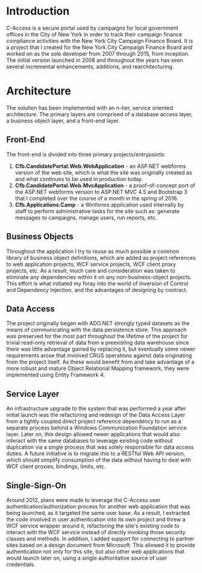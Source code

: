 # Introduction
C-Access is a secure portal used by campaigns for local government offices in the City of New York in order to track their campaign finance compliance activities with the New York City Campaign Finance Board. It is a project that I created for the New York City Campaign Finance Board and worked on as the sole developer from 2007 through 2015, from inception. The initial version launched in 2008 and throughout the years has seen several incremental enhancements, additions, and rearchitecturing.

# Architecture
The solution has been implemented with an n-tier, service oriented architecture. The primary layers are comprised of a database access layer, a business object layer, and a front-end layer.

## Front-End
The front-end is divided into three primary projects/entrypoints:
1. **Cfb.CandidatePortal.Web.WebApplication** - an ASP.NET webforms version of the web site, which is what the site was originally created as and what continues to be used in production today.
2. **Cfb.CandidatePortal.Web.MvcApplication** - a proof-of-concept port of the ASP.NET webforms version to ASP.NET MVC 4.5 and Bootstrap 3 that I completed over the course of a month in the spring of 2016.
3. **Cfb.Applications.Camp** - a Winforms application used internally by staff to perform administrative tasks for the site such as: generate messages to campaigns, manage users, run reports, etc.

## Business Objects
Throughout the application I try to reuse as much possible a common library of business object definitions, which are added as project references to web application projects, WCF service projects, WCF client proxy projects, etc. As a result, much care and consideration was taken to eliminate any dependencies within it on any non-business-object projects. This effort is what initiated my foray into the world of Inversion of Control and Dependency Injection, and the advantages of designing by contract.

## Data Access
The project originally began with ADO.NET strongly typed datasets as the means of communicating with the data persistence store. This approach was preserved for the most part throughout the lifetime of the project for trivial read-only retrieval of data from a preexisting data warehouse since there was little advantage gained by replacing it, but eventually some newer requirements arose that involved CRUS operations against data originating from the project itself. As these would benefit from and take advantage of a more robust and mature Object Relational Mapping framework, they were implemented using Entity Framework 4.

## Service Layer
An infrastructure upgrade to the system that was performed a year after initial launch was the refactoring and redesign of the Data Access Layer from a tightly coupled direct project reference dependency to run as a separate process behind a Windows Communication Foundation service layer. Later on, this design allowed newer applications that would also interact with the same databases to leverage existing code without duplication via a single process that was solely responsible for data access duties. A future initiative is to migrate this to a RESTful Web API version, which should simplify consumption of the data without having to deal with WCF client proxies, bindings, limits, etc.

## Single-Sign-On
Around 2012, plans were made to leverage the C-Access user authentication/authorization process for another web application that was being launched, as it targeted the same user base. As a result, I extracted the code involved in user authentication into its own project and threw a WCF service wrapper around it, refactoring the site's existing code to interact with the WCF service instead of directly invoking those security classes and methods. In addition, I added support for connecting to partner sites based on a design document from Microsoft. This allowed it to provide authentication not only for this site, but also other web applications that would launch later on, using a single authoritative source of user credentials.
